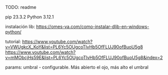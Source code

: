 TODO: readme

pip 23.3.2
Python 3.12.1

instalación lib:
https://omes-va.com/como-instalar-dlib-en-windows-python/

tutorial:
https://www.youtube.com/watch?v=VWUgkcX_KoY&list=PL6Yc5OUgcoTlvHb5OfFLUJ90ofBuoU5g8
https://www.youtube.com/watch?v=mMObcjHs59E&list=PL6Yc5OUgcoTlvHb5OfFLUJ90ofBuoU5g8&index=2

params:
umbral - configurable. Más abierto el ojo, más alto el umbral